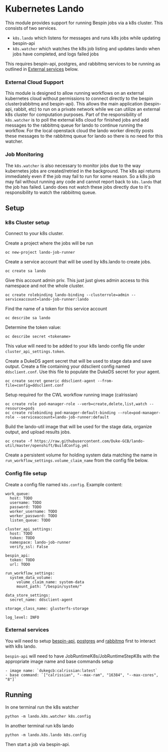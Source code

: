 # Kubernetes Lando
This module provides support for running Bespin jobs via a k8s cluster. This consists of two services. 
- `k8s.lando` which listens for messages and runs k8s jobs while updating bespin-api
- `k8s.watcher` which watches the k8s job listing and updates lando when jobs have completed, and logs failed jobs

This requires bespin-api, postgres, and rabbitmq services to be running as outlined in [External services](#external-services) below.

### External Cloud Support
This module is designed to allow running workflows on an external kubernetes cloud without permissions to connect directly to the bespin cluster(rabbitmq and bespin-api). This allows the main application (bespin-api, rabbit, etc) to run on a private network while we can utilize an external k8s cluster for computation purposes. Part of the responsibility of `k8s.watcher` is to poll the external k8s cloud for finished jobs and add messages to the rabbitmq queue for lando to continue running the workflow.
For the local openstack cloud the lando worker directly posts these messages to the rabbitmq queue for lando so there is no need for this watcher.

### Job Monitoring
The `k8s.watcher` is also necessary to monitor jobs due to the way kubernetes jobs are created/retried in the background. The k8s api returns immediately even if the job may fail to run for some reason. So a k8s job may fail without running any code and cannot report back to `k8s.lando` that the job has failed. Lando does not watch these jobs directly due to it's responsibility to watch the rabbiitmq queue.

## Setup

### k8s Cluster setup
Connect to your k8s cluster.

Create a project where the jobs will be run
```
oc new-project lando-job-runner
```

Create a service account that will be used by k8s.lando to create jobs.
```
oc create sa lando
```

Give this account admin priv. This just just gives admin access to this namespace and not the whole cluster.
```
oc create rolebinding lando-binding --clusterrole=admin --serviceaccount=lando-job-runner:lando
```

Find the name of a token for this service account
```
oc describe sa lando
```

Determine the token value:
```
oc describe secret <tokename>
```
This value will need to be added to your k8s lando config file under `cluster_api_settings.token`.

Create a DukeDS agent secret that will be used to stage data and save output.
Create a file containing your ddsclient config named `ddsclient.conf`.
Use this file to populate the DukeDS secret for your agent.
```
oc create secret generic ddsclient-agent --from-file=config=ddsclient.conf
```

Setup required for the CWL workflow running image (calrissian)
```
oc create role pod-manager-role --verb=create,delete,list,watch --resource=pods
oc create rolebinding pod-manager-default-binding --role=pod-manager-role --serviceaccount=lando-job-runner:default
```

Build the lando-util image that will be used for the stage data, organize output, and upload results jobs.
```
oc create -f https://raw.githubusercontent.com/Duke-GCB/lando-util/master/openshift/BuildConfig.yml
```

Create a persistent volume for holding system data matching the name in `run_workflow_settings.volume_claim_name` from the config file below.

### Config file setup
Create a config file named `k8s.config`.
Example content:
```
work_queue:
  host: TODO
  username: TODO
  password: TODO
  worker_username: TODO
  worker_password: TODO
  listen_queue: TODO

cluster_api_settings:
  host: TODO
  token: TODO
  namespace: lando-job-runner
  verify_ssl: False

bespin_api:
  token: TODO
  url: TODO

run_workflow_settings:
  system_data_volume:
     volume_claim_name: system-data
     mount_path: "/bespin/system/"

data_store_settings:
  secret_name: ddsclient-agent

storage_class_name: glusterfs-storage

log_level: INFO
```

### External services

You will need to setup [bespin-api](https://github.com/Duke-GCB/gcb-ansible-roles/tree/master/bespin_web/tasks),
[postgres](https://github.com/Duke-GCB/gcb-ansible-roles/tree/master/bespin_database/tasks) and [rabbitmq](https://github.com/Duke-GCB/gcb-ansible-roles/tree/master/bespin_rabbit/tasks) first to interact with k8s lando.

`bespin-api` will need to have JobRuntimeK8s/JobRuntimeStepK8s with the appropriate image name and base commands setup
```
- image name: `dukegcb:calrissian:latest`
- base command: `["calrissian", "--max-ram", "16384", "--max-cores", "8"]`
```


## Running
In one terminal run the k8s watcher
```
python -m lando.k8s.watcher k8s.config
```

In another terminal run k8s lando
```
python -m lando.k8s.lando k8s.config
```

Then start a job via bespin-api.
